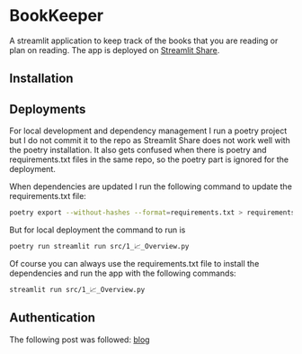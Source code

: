 # BookKeeper

A streamlit application to keep track of the books that you are reading or plan on reading. The app is deployed on [Streamlit Share](https://bookkeeper.streamlit.app/).

## Installation

## Deployments

For local development and dependency management I run a poetry project but I do not commit it to the repo as Streamlit Share does not work well with the poetry installation. It also gets confused when there is poetry and requirements.txt files in the same repo, so the poetry part is ignored for the deployment.

When dependencies are updated I run the following command to update the requirements.txt file:

```bash
poetry export --without-hashes --format=requirements.txt > requirements.txt
```

But for local deployment the command to run is

```bash
poetry run streamlit run src/1_📈_Overview.py
```

Of course you can always use the requirements.txt file to install the dependencies and run the app with the following commands:

```bash
streamlit run src/1_📈_Overview.py
```

## Authentication

The following post was followed: [blog](https://blog.streamlit.io/streamlit-authenticator-part-1-adding-an-authentication-component-to-your-app/)
